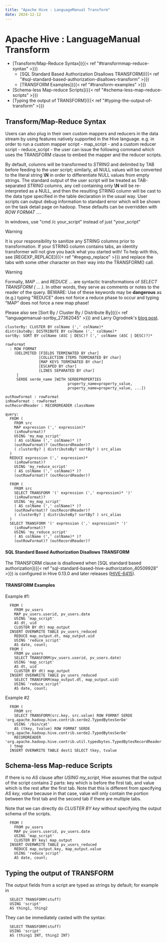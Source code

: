 ```yaml
---
title: "Apache Hive : LanguageManual Transform"
date: 2024-12-12
---
```


# Apache Hive : LanguageManual Transform

* [Transform/Map-Reduce Syntax]({{< ref "#transformmap-reduce-syntax" >}})
	+ [SQL Standard Based Authorization Disallows TRANSFORM]({{< ref "#sql-standard-based-authorization-disallows-transform" >}})
	+ [TRANSFORM Examples]({{< ref "#transform-examples" >}})
* [Schema-less Map-reduce Scripts]({{< ref "#schema-less-map-reduce-scripts" >}})
* [Typing the output of TRANSFORM]({{< ref "#typing-the-output-of-transform" >}})

## Transform/Map-Reduce Syntax

Users can also plug in their own custom mappers and reducers in the data stream by using features natively supported in the Hive language. e.g. in order to run a custom mapper script - map_script - and a custom reducer script - reduce_script - the user can issue the following command which uses the TRANSFORM clause to embed the mapper and the reducer scripts.

By default, columns will be transformed to *STRING* and delimited by TAB before feeding to the user script; similarly, all NULL values will be converted to the literal string **\N** in order to differentiate NULL values from empty strings. The standard output of the user script will be treated as TAB-separated *STRING* columns, any cell containing only **\N** will be re-interpreted as a NULL, and then the resulting STRING column will be cast to the data type specified in the table declaration in the usual way. User scripts can output debug information to standard error which will be shown on the task detail page on hadoop. These defaults can be overridden with *ROW FORMAT ...*.

In windows, use "cmd /c your_script" instead of just "your_script"

Warning

It is your responsibility to sanitize any STRING columns prior to transformation. If your STRING column contains tabs, an identity transformer will not give you back what you started with! To help with this, see [REGEXP_REPLACE]({{< ref "#regexp_replace" >}}) and replace the tabs with some other character on their way into the TRANSFORM() call.

Warning

Formally, *MAP ...* and *REDUCE ...* are syntactic transformations of *SELECT TRANSFORM ( ... )*. In other words, they serve as comments or notes to the reader of the query. BEWARE: Use of these keywords may be **dangerous** as (e.g.) typing "REDUCE" does not force a reduce phase to occur and typing "MAP" does not force a new map phase!

Please also see [Sort By / Cluster By / Distribute By]({{< ref "languagemanual-sortby_27362045" >}}) and Larry Ogrodnek's [blog post](http://dev.bizo.com/2009/10/hive-map-reduce-in-java.html).

```
clusterBy: CLUSTER BY colName (',' colName)*
distributeBy: DISTRIBUTE BY colName (',' colName)*
sortBy: SORT BY colName (ASC | DESC)? (',' colName (ASC | DESC)?)*

rowFormat
  : ROW FORMAT
    (DELIMITED [FIELDS TERMINATED BY char] 
               [COLLECTION ITEMS TERMINATED BY char]
               [MAP KEYS TERMINATED BY char]
               [ESCAPED BY char]
               [LINES SEPARATED BY char]
     | 
     SERDE serde_name [WITH SERDEPROPERTIES 
                            property_name=property_value, 
                            property_name=property_value, ...])

outRowFormat : rowFormat
inRowFormat : rowFormat
outRecordReader : RECORDREADER className

query:
  FROM (
    FROM src
    MAP expression (',' expression)*
    (inRowFormat)?
    USING 'my_map_script'
    ( AS colName (',' colName)* )?
    (outRowFormat)? (outRecordReader)?
    ( clusterBy? | distributeBy? sortBy? ) src_alias
  )
  REDUCE expression (',' expression)*
    (inRowFormat)?
    USING 'my_reduce_script'
    ( AS colName (',' colName)* )?
    (outRowFormat)? (outRecordReader)?

  FROM (
    FROM src
    SELECT TRANSFORM '(' expression (',' expression)* ')'
    (inRowFormat)?
    USING 'my_map_script'
    ( AS colName (',' colName)* )?
    (outRowFormat)? (outRecordReader)?
    ( clusterBy? | distributeBy? sortBy? ) src_alias
  )
  SELECT TRANSFORM '(' expression (',' expression)* ')'
    (inRowFormat)? 
    USING 'my_reduce_script'
    ( AS colName (',' colName)* )?
    (outRowFormat)? (outRecordReader)?

```

#### SQL Standard Based Authorization Disallows TRANSFORM

The TRANSFORM clause is disallowed when [SQL standard based authorization]({{< ref "sql-standard-based-hive-authorization_40509928" >}}) is configured in Hive 0.13.0 and later releases ([HIVE-6415](https://issues.apache.org/jira/browse/HIVE-6415)).

#### TRANSFORM Examples

Example #1:

```
  FROM (
    FROM pv_users
    MAP pv_users.userid, pv_users.date
    USING 'map_script'
    AS dt, uid
    CLUSTER BY dt) map_output
  INSERT OVERWRITE TABLE pv_users_reduced
    REDUCE map_output.dt, map_output.uid
    USING 'reduce_script'
    AS date, count;
  FROM (
    FROM pv_users
    SELECT TRANSFORM(pv_users.userid, pv_users.date)
    USING 'map_script'
    AS dt, uid
    CLUSTER BY dt) map_output
  INSERT OVERWRITE TABLE pv_users_reduced
    SELECT TRANSFORM(map_output.dt, map_output.uid)
    USING 'reduce_script'
    AS date, count;

```

Example #2

```
  FROM (
    FROM src
    SELECT TRANSFORM(src.key, src.value) ROW FORMAT SERDE 'org.apache.hadoop.hive.contrib.serde2.TypedBytesSerDe'
    USING '/bin/cat'
    AS (tkey, tvalue) ROW FORMAT SERDE 'org.apache.hadoop.hive.contrib.serde2.TypedBytesSerDe'
    RECORDREADER 'org.apache.hadoop.hive.contrib.util.typedbytes.TypedBytesRecordReader'
  ) tmap
  INSERT OVERWRITE TABLE dest1 SELECT tkey, tvalue

```

## Schema-less Map-reduce Scripts

If there is no *AS* clause after *USING my_script*, Hive assumes that the output of the script contains 2 parts: key which is before the first tab, and value which is the rest after the first tab. Note that this is different from specifying *AS key, value* because in that case, value will only contain the portion between the first tab and the second tab if there are multiple tabs.

Note that we can directly do *CLUSTER BY key* without specifying the output schema of the scripts.

```
  FROM (
    FROM pv_users
    MAP pv_users.userid, pv_users.date
    USING 'map_script'
    CLUSTER BY key) map_output
  INSERT OVERWRITE TABLE pv_users_reduced
    REDUCE map_output.key, map_output.value
    USING 'reduce_script'
    AS date, count;

```

## Typing the output of TRANSFORM

The output fields from a script are typed as strings by default; for example in

```
  SELECT TRANSFORM(stuff)
  USING 'script'
  AS thing1, thing2

```

They can be immediately casted with the syntax:

```
  SELECT TRANSFORM(stuff)
  USING 'script'
  AS (thing1 INT, thing2 INT)

```

 

 


